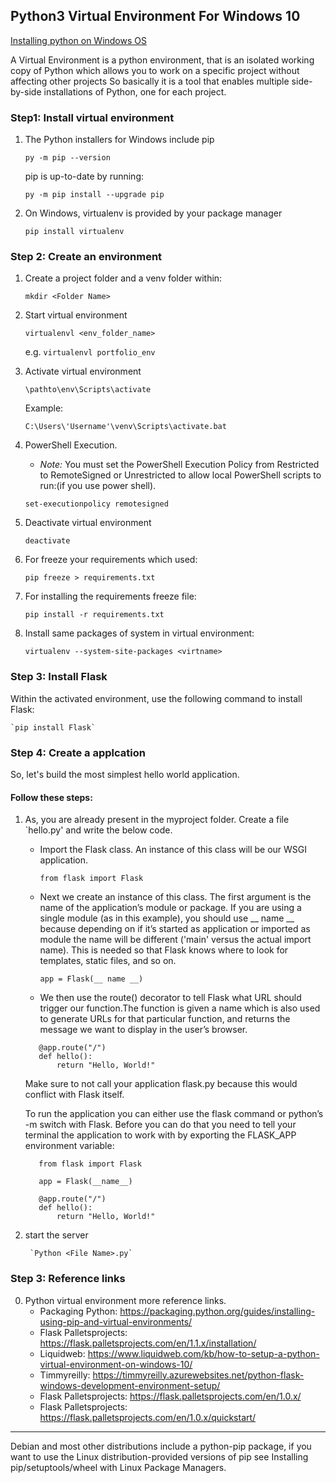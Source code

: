 

## Python3 Virtual Environment For Windows 10

[Installing python on Windows OS](https://www.python.org/downloads/)

A Virtual Environment is a python environment, that is an isolated working copy of Python which allows you to work on a specific project without affecting other projects
So basically it is a tool that enables multiple side-by-side installations of Python, one for each project.


### Step1: Install virtual environment

1. The Python installers for Windows include pip

    `py -m pip --version`

    pip is up-to-date by running:
    
    `py -m pip install --upgrade pip`
    
2. On Windows, virtualenv is provided by your package manager

    `pip install virtualenv`
    
### Step 2: Create an environment

1. Create a project folder and a venv folder within:

    `mkdir <Folder Name>`

2. Start virtual environment

    `virtualenvl <env_folder_name>`

    e.g.
    `virtualenvl portfolio_env`


3. Activate virtual environment

    `\pathto\env\Scripts\activate`

    Example:
    
    `C:\Users\'Username'\venv\Scripts\activate.bat`

4. PowerShell Execution.

    - *Note:* You must set the PowerShell Execution Policy from Restricted to RemoteSigned or Unrestricted to allow local PowerShell scripts to run:(if you use power shell).
    
    `set-executionpolicy remotesigned`

5. Deactivate virtual environment

    `deactivate`


6. For freeze your requirements which used:

    `pip freeze > requirements.txt`


7. For installing  the requirements freeze file:

    `pip install -r requirements.txt`

8. Install same packages of system in virtual environment:

    `virtualenv --system-site-packages <virtname>`

### Step 3: Install Flask
 Within the activated environment, use the following command to install Flask:

    `pip install Flask`

### Step 4: Create a applcation
So, let's build the most simplest hello world application.

#### Follow these steps:

1. As, you are already present in the myproject folder. Create a file `hello.py' and write the below code.
    * Import the Flask class. An instance of this class will be our WSGI application.
    
        `from flask import Flask`
    
    * Next we create an instance of this class. The first argument is the name of the application’s module or package. If you are using a single module (as in this example), you should use __ name __ because depending on if it’s started as application or imported as module the name will be different ('main' versus the actual import name). This is needed so that Flask knows where to look for templates, static files, and so on.
    
        `app = Flask(__ name __)`
    
    * We then use the route() decorator to tell Flask what URL should trigger our function.The function is given a name which is also used to generate URLs for that particular function, and returns the message we want to display in the user’s browser.
    
     ```
        @app.route("/")
        def hello():
            return "Hello, World!"
     ```
    
    Make sure to not call your application flask.py because this would conflict with Flask itself.
    
    
    To run the application you can either use the flask command or python’s -m switch with Flask. Before you can do that you need to tell your terminal the application to work with by exporting the FLASK_APP environment variable:
    
     ```
        from flask import Flask

        app = Flask(__name__)

        @app.route("/")
        def hello():
            return "Hello, World!"
     ```

2. start the server

        `Python <File Name>.py`
    
### Step 3: Reference links

0. Python virtual environment more reference links.
    * Packaging Python: https://packaging.python.org/guides/installing-using-pip-and-virtual-environments/
    * Flask Palletsprojects: https://flask.palletsprojects.com/en/1.1.x/installation/
    * Liquidweb: https://www.liquidweb.com/kb/how-to-setup-a-python-virtual-environment-on-windows-10/
    * Timmyreilly: https://timmyreilly.azurewebsites.net/python-flask-windows-development-environment-setup/
    * Flask Palletsprojects: https://flask.palletsprojects.com/en/1.0.x/
    * Flask Palletsprojects: https://flask.palletsprojects.com/en/1.0.x/quickstart/


---
  
Debian and most other distributions include a python-pip package, if you want to use the Linux distribution-provided versions of pip see Installing pip/setuptools/wheel with Linux Package Managers.
